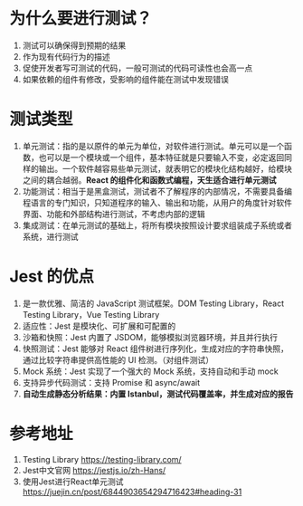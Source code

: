 # 为什么要进行测试？

1. 测试可以确保得到预期的结果
2. 作为现有代码行为的描述
3. 促使开发者写可测试的代码，一般可测试的代码可读性也会高一点
4. 如果依赖的组件有修改，受影响的组件能在测试中发现错误

# 测试类型

1. 单元测试：指的是以原件的单元为单位，对软件进行测试。单元可以是一个函数，也可以是一个模块或一个组件，基本特征就是只要输入不变，必定返回同样的输出。一个软件越容易些单元测试，就表明它的模块化结构越好，给模块之间的耦合越弱。**React 的组件化和函数式编程，天生适合进行单元测试**
2. 功能测试：相当于是黑盒测试，测试者不了解程序的内部情况，不需要具备编程语言的专门知识，只知道程序的输入、输出和功能，从用户的角度针对软件界面、功能和外部结构进行测试，不考虑内部的逻辑
3. 集成测试：在单元测试的基础上，将所有模块按照设计要求组装成子系统或者系统，进行测试

# Jest 的优点


1. 是一款优雅、简洁的 JavaScript 测试框架。DOM Testing Library，React Testing Library，Vue Testing Library
2. 适应性：Jest 是模块化、可扩展和可配置的
3. 沙箱和快照：Jest 内置了 JSDOM，能够模拟浏览器环境，并且并行执行
4. 快照测试：Jest 能够对 React 组件树进行序列化，生成对应的字符串快照，通过比较字符串提供高性能的 UI 检测。（对组件测试）
5. Mock 系统：Jest 实现了一个强大的 Mock 系统，支持自动和手动 mock
6. 支持异步代码测试：支持 Promise 和 async/await
7. **自动生成静态分析结果：内置 Istanbul，测试代码覆盖率，并生成对应的报告**

# 参考地址
1. Testing Library <https://testing-library.com/>
2. Jest中文官网 <https://jestjs.io/zh-Hans/>
3. 使用Jest进行React单元测试 <https://juejin.cn/post/6844903654294716423#heading-31>